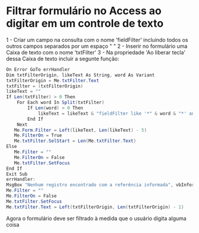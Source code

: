 # Filtrar formulário no Access ao digitar em um controle de texto

1 - Criar um campo na consulta com o nome 'fieldFilter' incluindo todos os outros campos separados por um espaço " "
2 - Inserir no formulário uma Caixa de texto com o nome 'txtFilter'
3 - Na propriedade 'Ao liberar tecla' dessa Caixa de texto incluir a segunte função:

```csharp
On Error GoTo errHandler
Dim txtFilterOrigin, likeText As String, word As Variant
txtFilterOrigin = Me.txtFilter.Text
txtFilter = (txtFilterOrigin)
likeText = ""
If Len(txtFilter) > 0 Then
    For Each word In Split(txtFilter)
        If Len(word) > 0 Then
            likeText = likeText & "fieldFilter like '*" & word & "*' and "
        End If
    Next
   Me.Form.Filter = Left(likeText, Len(likeText) - 5)
   Me.FilterOn = True
   Me.txtFilter.SelStart = Len(Me.txtFilter.Text)
Else
   Me.Filter = ""
   Me.FilterOn = False
   Me.txtFilter.SetFocus
End If
Exit Sub
errHandler:
MsgBox "Nenhum registro encontrado com a referência informada", vbInformation, "Filtro"
Me.Filter = ""
Me.FilterOn = False
Me.txtFilter.SetFocus
Me.txtFilter.Text = Left(txtFilterOrigin, Len(txtFilterOrigin) - 1)
```

Agora o formulário deve ser filtrado à medida que o usuário digita alguma coisa
